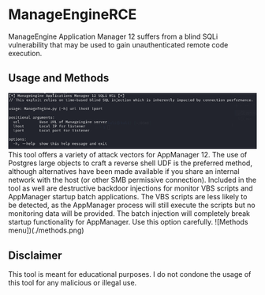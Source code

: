 # ManageEngineRCE
ManageEngine Application Manager 12 suffers from a blind SQLi vulnerability that may be used to gain unauthenticated remote code execution.

## Usage and Methods
![Python help menu](./helpmenu.png)
This tool offers a variety of attack vectors for AppManager 12. The use of Postgres large objects to craft a reverse shell UDF is the preferred method, although alternatives have been made available if you share an internal network with the host (or other SMB permissive connection).
Included in the tool as well are destructive backdoor injections for monitor VBS scripts and AppManager startup batch applications. The VBS scripts are less likely to be detected, as the AppManager process will still execute the scripts but no monitoring data will be provided. The batch injection will completely break startup functionality for AppManager. Use this option carefully.
![Methods menu])(./methods.png)

## Disclaimer
This tool is meant for educational purposes. I do not condone the usage of this tool for any malicious or illegal use.
